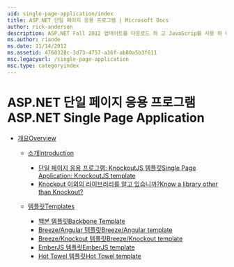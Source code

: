 ```yaml
---
uid: single-page-application/index
title: ASP.NET 단일 페이지 응용 프로그램 | Microsoft Docs
author: rick-anderson
description: ASP.NET Fall 2012 업데이트를 다운로드 하 고 JavaScrip를 사용 하 여 중요 한 클라이언트 쪽 상호 작용을 사용 하 여 응용 프로그램을 빌드하기 위한 더 나은 종단 간 환경을...
ms.author: riande
ms.date: 11/14/2012
ms.assetid: 4760328c-3d73-4757-a36f-ab80a5b3f611
msc.legacyurl: /single-page-application
msc.type: categoryindex
---
```

<a name="aspnet-single-page-application"></a><span data-ttu-id="a8575-103">ASP.NET 단일 페이지 응용 프로그램</span><span class="sxs-lookup"><span data-stu-id="a8575-103">ASP.NET Single Page Application</span></span>
====================
- [<span data-ttu-id="a8575-104">개요</span><span class="sxs-lookup"><span data-stu-id="a8575-104">Overview</span></span>](overview/index.md)

    - [<span data-ttu-id="a8575-105">소개</span><span class="sxs-lookup"><span data-stu-id="a8575-105">Introduction</span></span>](overview/introduction/index.md)

        - [<span data-ttu-id="a8575-106">단일 페이지 응용 프로그램: KnockoutJS 템플릿</span><span class="sxs-lookup"><span data-stu-id="a8575-106">Single Page Application: KnockoutJS template</span></span>](overview/introduction/knockoutjs-template.md)
        - [<span data-ttu-id="a8575-107">Knockout 이외의 라이브러리를 알고 있습니까?</span><span class="sxs-lookup"><span data-stu-id="a8575-107">Know a library other than Knockout?</span></span>](overview/introduction/other-libraries.md)
    - [<span data-ttu-id="a8575-108">템플릿</span><span class="sxs-lookup"><span data-stu-id="a8575-108">Templates</span></span>](overview/templates/index.md)

        - [<span data-ttu-id="a8575-109">백본 템플릿</span><span class="sxs-lookup"><span data-stu-id="a8575-109">Backbone Template</span></span>](overview/templates/backbonejs-template.md)
        - [<span data-ttu-id="a8575-110">Breeze/Angular 템플릿</span><span class="sxs-lookup"><span data-stu-id="a8575-110">Breeze/Angular template</span></span>](overview/templates/breezeangular-template.md)
        - [<span data-ttu-id="a8575-111">Breeze/Knockout 템플릿</span><span class="sxs-lookup"><span data-stu-id="a8575-111">Breeze/Knockout template</span></span>](overview/templates/breezeknockout-template.md)
        - [<span data-ttu-id="a8575-112">EmberJS 템플릿</span><span class="sxs-lookup"><span data-stu-id="a8575-112">EmberJS template</span></span>](overview/templates/emberjs-template.md)
        - [<span data-ttu-id="a8575-113">Hot Towel 템플릿</span><span class="sxs-lookup"><span data-stu-id="a8575-113">Hot Towel template</span></span>](overview/templates/hottowel-template.md)
